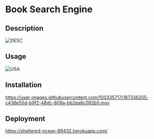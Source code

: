 # Book Search Engine


## Description
![DESC](https://user-images.githubusercontent.com/100335717/187336166-5d8ae3a9-43b1-430f-87da-51a1b466ee0b.png)


## Usage
![USA](https://user-images.githubusercontent.com/100335717/187336183-392c694c-3491-4cd9-8079-336568d463ff.png)



## Installation
https://user-images.githubusercontent.com/100335717/187336205-c436e55d-b9f2-48dc-809a-bb2ea6c092b5.mov


## Deployment
https://sheltered-ocean-89432.herokuapp.com/
